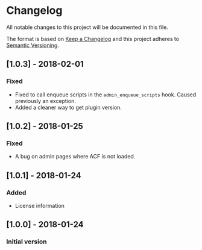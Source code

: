 # Changelog
All notable changes to this project will be documented in this file.

The format is based on [Keep a Changelog](http://keepachangelog.com/en/1.0.0/)
and this project adheres to [Semantic Versioning](http://semver.org/spec/v2.0.0.html).

## [1.0.3] - 2018-02-01

### Fixed
- Fixed to call enqueue scripts in the `admin_enqueue_scripts` hook. Caused previously an exception.
- Added a cleaner way to get plugin version.

## [1.0.2] - 2018-01-25

### Fixed
- A bug on admin pages where ACF is not loaded.

## [1.0.1] - 2018-01-24

### Added
- License information

## [1.0.0] - 2018-01-24

### Initial version